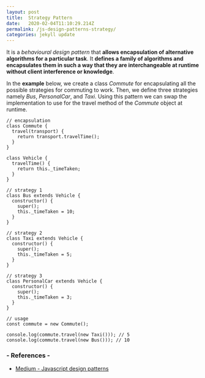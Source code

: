 ```yaml
---
layout: post
title:  Strategy Pattern
date:   2020-02-04T11:10:29.214Z
permalink: /js-design-patterns-strategy/
categories: jekyll update
---
```

It is a *behavioural design pattern* that **allows encapsulation of alternative algorithms for a particular task**. It **defines a family of algorithms and encapsulates them in such a way that they are interchangeable at runtime without client interference or knowledge**.

In the **example** below, we create a class *Commute* for encapsulating all the possible strategies for commuting to work. Then, we define three strategies namely *Bus*, *PersonalCar*, and *Taxi*. Using this pattern we can swap the implementation to use for the travel method of the *Commute* object at runtime.

```
// encapsulation
class Commute {
  travel(transport) {
    return transport.travelTime();
  }
}

class Vehicle {
  travelTime() {
    return this._timeTaken;
  }
}

// strategy 1
class Bus extends Vehicle {
  constructor() {
    super();
    this._timeTaken = 10;
  }
}

// strategy 2
class Taxi extends Vehicle {
  constructor() {
    super();
    this._timeTaken = 5;
  }
}

// strategy 3
class PersonalCar extends Vehicle {
  constructor() {
    super();
    this._timeTaken = 3;
  }
}

// usage
const commute = new Commute();

console.log(commute.travel(new Taxi())); // 5
console.log(commute.travel(new Bus())); // 10
```

### - References -

- [Medium - Javascript design patterns](https://medium.com/better-programming/javascript-design-patterns-25f0faaaa15)
